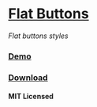 # [Flat Buttons](https://gokulkrishh.github.io/flat-btns/)

*Flat buttons styles*

### [Demo](https://gokulkrishh.github.io/flat-btns/)

### [Download](https://raw.githubusercontent.com/gokulkrishh/flat-btns/master/flat-btns.css)


#### MIT Licensed
